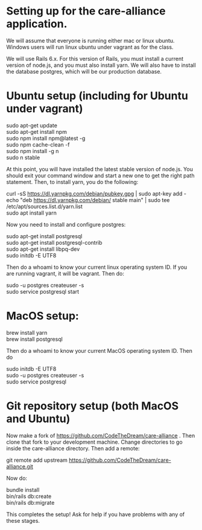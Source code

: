 # Setting up for the care-alliance application.

We will assume that everyone is running either mac or linux ubuntu.  Windows users will run linux ubuntu under vagrant as for the class.

We will use Rails 6.x.  For this version of Rails, you must install a current version of node.js, and you must also install yarn.  We will also have to install the database postgres, which will be our production database.

# Ubuntu setup (including for Ubuntu under vagrant)

sudo apt-get update    
sudo apt-get install npm    
sudo npm install npm@latest -g    
sudo npm cache-clean -f    
sudo npm install -g n    
sudo n stable    

At this point, you will have installed the latest stable version of node.js.  You should exit your command window and start a new one to get the right path statement.  Then, to install yarn, you do the following:

curl -sS https://dl.yarnpkg.com/debian/pubkey.gpg | sudo apt-key add -    
echo "deb https://dl.yarnpkg.com/debian/ stable main" | sudo tee /etc/apt/sources.list.d/yarn.list    
sudo apt install yarn 

Now you need to install and configure postgres: 

sudo apt-get install postgresql    
sudo apt-get install postgresql-contrib    
sudo apt-get install libpq-dev    
sudo initdb -E UTF8    

Then do a whoami to know your current linux operating system ID. If you are running vagrant, it will be vagrant.  Then do: 
 
sudo -u postgres createuser <your linux userid> -s    
sudo service postgresql start    

# MacOS setup:

brew install yarn   
brew install postgresql    

Then do a whoami to know your current MacOS operating system ID.  Then do 

sudo initdb -E UTF8    
sudo -u postgres createuser <your MacOS userid> -s    
sudo service postgresql    

# Git repository setup (both MacOS and Ubuntu) 

Now make a fork of https://github.com/CodeTheDream/care-alliance .  Then clone that fork to your development machine.  Change directories to go inside the care-alliance directory.  Then add a remote: 

git remote add upstream https://github.com/CodeTheDream/care-alliance.git    

Now do: 

bundle install    
bin/rails db:create    
bin/rails db:migrate    

This completes the setup! Ask for help if you have problems with any of these stages.
